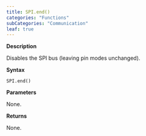 ```yaml
---
title: SPI.end()
categories: "Functions"
subCategories: "Communication"
leaf: true
---
```


**Description**

Disables the SPI bus (leaving pin modes unchanged).

**Syntax**

`SPI.end()`

**Parameters**

None.

**Returns**

None.
